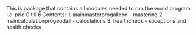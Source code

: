 This is package that contains all modules needed to run
the world program i.e. prio 0 till 6
Contents:
    1. mainmasterprogalleod - mastering
    2.  maincalculationprogeodall - calculations
    3. healthcheck - exceptions and health checks
